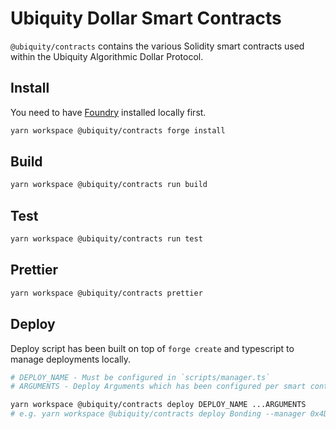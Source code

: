 # Ubiquity Dollar Smart Contracts

`@ubiquity/contracts` contains the various Solidity smart contracts used within the Ubiquity Algorithmic Dollar Protocol.

## Install

You need to have [Foundry](https://github.com/foundry-rs/foundry) installed locally first.

```bash
yarn workspace @ubiquity/contracts forge install
```

## Build

```bash
yarn workspace @ubiquity/contracts run build
```

## Test

```bash
yarn workspace @ubiquity/contracts run test
```

## Prettier

```bash
yarn workspace @ubiquity/contracts prettier
```

## Deploy

Deploy script has been built on top of `forge create` and typescript to manage deployments locally.

```sh
# DEPLOY_NAME - Must be configured in `scripts/manager.ts`
# ARGUMENTS - Deploy Arguments which has been configured per smart contract. You can find them in each deploy script file.

yarn workspace @ubiquity/contracts deploy DEPLOY_NAME ...ARGUMENTS
# e.g. yarn workspace @ubiquity/contracts deploy Bonding --manager 0x4DA97a8b831C345dBe6d16FF7432DF2b7b776d98 --siblings 0x0000000000000000000000000000000000000000 --network mainnet

```
